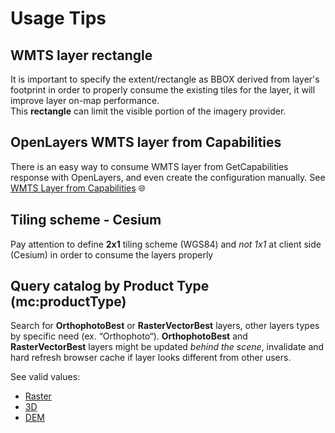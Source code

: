# Usage Tips <!-- {docsify-ignore-all} -->

## WMTS layer **rectangle**
It is important to specify the extent/rectangle as BBOX derived from layer's footprint in order to properly consume the existing tiles for the layer, it will improve layer on-map performance.<br/>
This **rectangle** can limit the visible portion of the imagery provider.

## OpenLayers WMTS layer from Capabilities
There is an easy way to consume WMTS layer from GetCapabilities response with OpenLayers, and even create the configuration manually. See [WMTS Layer from Capabilities](https://openlayers.org/en/latest/examples/wmts-layer-from-capabilities.html) :globe_with_meridians:

## Tiling scheme - Cesium
Pay attention to define **2x1** tiling scheme (WGS84) and _not 1x1_ at client side (Cesium) in order to consume the layers properly

## Query catalog by Product Type **(mc:productType)**
Search for **OrthophotoBest** or **RasterVectorBest** layers, other layers types by specific need (ex. “Orthophoto“).
**OrthophotoBest** and **RasterVectorBest** layers might be updated _behind the scene_, invalidate and hard refresh browser cache if layer looks different from other users.

See valid values:
- [Raster](/catalog-information/v1_0/raster_profile.md?id=producttype)
- [3D](/catalog-information/v1_0/3D_profile.md?id=producttype)
- [DEM](/catalog-information/v1_0/dem_profile.md?id=producttype)
